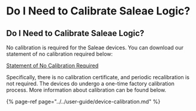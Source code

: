 # Do I Need to Calibrate Saleae Logic?

## Do I Need to Calibrate Saleae Logic?

No calibration is required for the Saleae devices. You can download our statement of no calibration required below:

[Statement of No Calibration Required](http://downloads.saleae.com/specs/No+Calibration+Required+Statement.pdf)

Specifically, there is no calibration certificate, and periodic recalibration is not required. The devices do undergo a one-time factory calibration process. More information about calibration can be found below.

{% page-ref page="../../user-guide/device-calibration.md" %}

